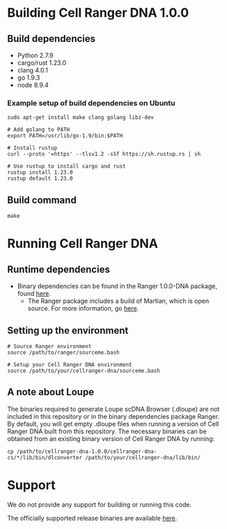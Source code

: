 # Building Cell Ranger DNA 1.0.0
## Build dependencies
- Python 2.7.9
- cargo/rust 1.23.0
- clang 4.0.1
- go 1.9.3
- node 8.9.4

### Example setup of build dependencies on Ubuntu
```
sudo apt-get install make clang golang libz-dev

# Add golang to PATH
export PATH=/usr/lib/go-1.9/bin:$PATH

# Install rustup
curl --proto '=https' --tlsv1.2 -sSf https://sh.rustup.rs | sh

# Use rustup to install cargo and rust
rustup install 1.23.0
rustup default 1.23.0
```

## Build command
```
make
```

# Running Cell Ranger DNA
## Runtime dependencies
- Binary dependencies can be found in the Ranger 1.0.0-DNA package, found [here](https://support.10xgenomics.com/developers/software/downloads/latest).
  - The Ranger package includes a build of Martian, which is open source. For more information, go [here](https://martian-lang.org).

## Setting up the environment
```
# Source Ranger environment
source /path/to/ranger/sourceme.bash

# Setup your Cell Ranger DNA environment
source /path/to/your/cellranger-dna/sourceme.bash
```

## A note about Loupe
The binaries required to generate Loupe scDNA Browser (.dloupe) are not included in this repository or in the binary dependencies package Ranger. By default, you will get empty .dloupe files when running a version of Cell Ranger DNA built from this repository. The necessary binaries can be obtained from an existing binary version of Cell Ranger DNA by running:
```
cp /path/to/cellranger-dna-1.0.0/cellranger-dna-cs/*/lib/bin/dlconverter /path/to/your/cellranger-dna/lib/bin/
```

# Support
We do not provide any support for building or running this code.

The officially supported release binaries are available [here](https://support.10xgenomics.com/single-cell-dna/software/downloads/latest).
